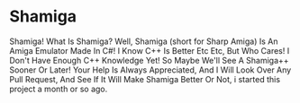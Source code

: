 # Shamiga
Shamiga! What Is Shamiga? Well, Shamiga (short for Sharp Amiga) Is An Amiga Emulator Made In C#! I Know C++ Is Better Etc Etc, But Who Cares! I Don't Have Enough C++ Knowledge Yet! So Maybe We'll See A Shamiga++ Sooner Or Later! Your Help Is Always Appreciated, And I Will Look Over Any Pull Request, And See If It Will Make Shamiga Better Or Not, i started this project a month or so ago.
